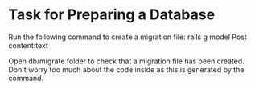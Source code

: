 # Task for Preparing a Database
Run the following command to create a migration file:
rails g model Post content:text

Open db/migrate folder to check that a migration file has been created.
Don't worry too much about the code inside as this is generated by the command.
